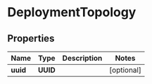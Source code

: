 

# DeploymentTopology


## Properties

| Name | Type | Description | Notes |
|------------ | ------------- | ------------- | -------------|
|**uuid** | **UUID** |  |  [optional] |



